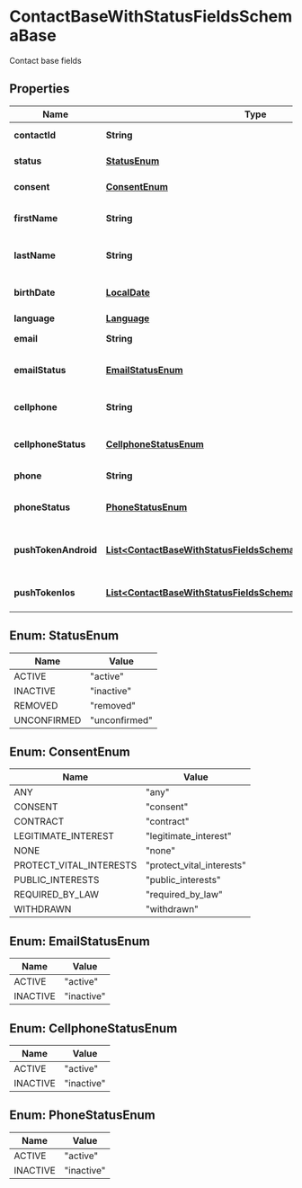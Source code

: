

# ContactBaseWithStatusFieldsSchemaBase

Contact base fields
## Properties

Name | Type | Description | Notes
------------ | ------------- | ------------- | -------------
**contactId** | **String** |  |  [optional] [readonly]
**status** | [**StatusEnum**](#StatusEnum) | Status of the contact |  [optional]
**consent** | [**ConsentEnum**](#ConsentEnum) | Contact consent |  [optional]
**firstName** | **String** | First name of the contact |  [optional]
**lastName** | **String** | Last name of the contact |  [optional]
**birthDate** | [**LocalDate**](LocalDate.md) | Birth date of the contact |  [optional]
**language** | [**Language**](Language.md) |  |  [optional]
**email** | **String** | Email of the contact |  [optional]
**emailStatus** | [**EmailStatusEnum**](#EmailStatusEnum) | Email channel status |  [optional]
**cellphone** | **String** | Cellphone of the contact |  [optional]
**cellphoneStatus** | [**CellphoneStatusEnum**](#CellphoneStatusEnum) | Cellphone channel status |  [optional]
**phone** | **String** | Phone of the contact |  [optional]
**phoneStatus** | [**PhoneStatusEnum**](#PhoneStatusEnum) | Phone channel status |  [optional]
**pushTokenAndroid** | [**List&lt;ContactBaseWithStatusFieldsSchemaBasePushTokenAndroid&gt;**](ContactBaseWithStatusFieldsSchemaBasePushTokenAndroid.md) | Android push token of the contact |  [optional]
**pushTokenIos** | [**List&lt;ContactBaseWithStatusFieldsSchemaBasePushTokenIos&gt;**](ContactBaseWithStatusFieldsSchemaBasePushTokenIos.md) | IOS push token of the contact |  [optional]



## Enum: StatusEnum

Name | Value
---- | -----
ACTIVE | &quot;active&quot;
INACTIVE | &quot;inactive&quot;
REMOVED | &quot;removed&quot;
UNCONFIRMED | &quot;unconfirmed&quot;



## Enum: ConsentEnum

Name | Value
---- | -----
ANY | &quot;any&quot;
CONSENT | &quot;consent&quot;
CONTRACT | &quot;contract&quot;
LEGITIMATE_INTEREST | &quot;legitimate_interest&quot;
NONE | &quot;none&quot;
PROTECT_VITAL_INTERESTS | &quot;protect_vital_interests&quot;
PUBLIC_INTERESTS | &quot;public_interests&quot;
REQUIRED_BY_LAW | &quot;required_by_law&quot;
WITHDRAWN | &quot;withdrawn&quot;



## Enum: EmailStatusEnum

Name | Value
---- | -----
ACTIVE | &quot;active&quot;
INACTIVE | &quot;inactive&quot;



## Enum: CellphoneStatusEnum

Name | Value
---- | -----
ACTIVE | &quot;active&quot;
INACTIVE | &quot;inactive&quot;



## Enum: PhoneStatusEnum

Name | Value
---- | -----
ACTIVE | &quot;active&quot;
INACTIVE | &quot;inactive&quot;



